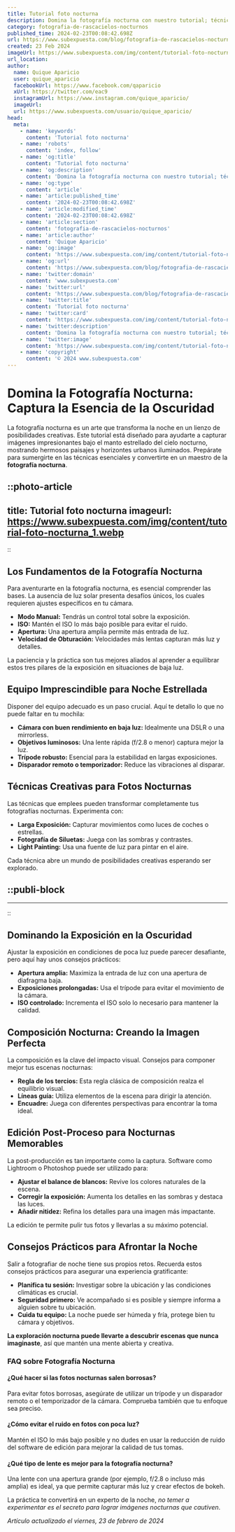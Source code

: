 ```yaml
---
title: Tutorial foto nocturna
description: Domina la fotografía nocturna con nuestro tutorial; técnicas, equipo y consejos esenciales para capturas impresionantes bajo las estrellas.
category: fotografia-de-rascacielos-nocturnos
published_time: 2024-02-23T00:08:42.698Z
url: https://www.subexpuesta.com/blog/fotografia-de-rascacielos-nocturnos/tutorial-foto-nocturna
created: 23 Feb 2024
imageUrl: https://www.subexpuesta.com/img/content/tutorial-foto-nocturna_1.webp
url_location:
author:
  name: Quique Aparicio
  user: quique_aparicio
  facebookUrl: https://www.facebook.com/qaparicio
  xUrl: https://twitter.com/eac9
  instagramUrl: https://www.instagram.com/quique_aparicio/
  imageUrl: 
  url: https://www.subexpuesta.com/usuario/quique_aparicio/
head:
  meta:
    - name: 'keywords'
      content: 'Tutorial foto nocturna'
    - name: 'robots'
      content: 'index, follow'
    - name: 'og:title'
      content: 'Tutorial foto nocturna'
    - name: 'og:description'
      content: 'Domina la fotografía nocturna con nuestro tutorial; técnicas, equipo y consejos esenciales para capturas impresionantes bajo las estrellas.'
    - name: 'og:type'
      content: 'article'
    - name: 'article:published_time'
      content: '2024-02-23T00:08:42.698Z'
    - name: 'article:modified_time'
      content: '2024-02-23T00:08:42.698Z'
    - name: 'article:section'
      content: 'fotografia-de-rascacielos-nocturnos'
    - name: 'article:author'
      content: 'Quique Aparicio'
    - name: 'og:image'
      content: 'https://www.subexpuesta.com/img/content/tutorial-foto-nocturna_1.webp'
    - name: 'og:url'
      content: 'https://www.subexpuesta.com/blog/fotografia-de-rascacielos-nocturnos/tutorial-foto-nocturna'
    - name: 'twitter:domain'
      content: 'www.subexpuesta.com'
    - name: 'twitter:url'
      content: 'https://www.subexpuesta.com/blog/fotografia-de-rascacielos-nocturnos/tutorial-foto-nocturna'
    - name: 'twitter:title'
      content: 'Tutorial foto nocturna'
    - name: 'twitter:card'
      content: 'https://www.subexpuesta.com/img/content/tutorial-foto-nocturna_1.webp'
    - name: 'twitter:description'
      content: 'Domina la fotografía nocturna con nuestro tutorial; técnicas, equipo y consejos esenciales para capturas impresionantes bajo las estrellas.'
    - name: 'twitter:image'
      content: 'https://www.subexpuesta.com/img/content/tutorial-foto-nocturna_1.webp'
    - name: 'copyright'
      content: '© 2024 www.subexpuesta.com'
---
```

# Domina la Fotografía Nocturna: Captura la Esencia de la Oscuridad

La fotografía nocturna es un arte que transforma la noche en un lienzo de posibilidades creativas. Este tutorial está diseñado para ayudarte a capturar imágenes impresionantes bajo el manto estrellado del cielo nocturno, mostrando hermosos paisajes y horizontes urbanos iluminados. Prepárate para sumergirte en las técnicas esenciales y convertirte en un maestro de la **fotografía nocturna**.


::photo-article
---
title: Tutorial foto nocturna
imageurl: https://www.subexpuesta.com/img/content/tutorial-foto-nocturna_1.webp
---
::


## Los Fundamentos de la Fotografía Nocturna

Para aventurarte en la fotografía nocturna, es esencial comprender las bases. La ausencia de luz solar presenta desafíos únicos, los cuales requieren ajustes específicos en tu cámara.
- **Modo Manual:** Tendrás un control total sobre la exposición.
- **ISO:** Mantén el ISO lo más bajo posible para evitar el ruido.
- **Apertura:** Una apertura amplia permite más entrada de luz.
- **Velocidad de Obturación:** Velocidades más lentas capturan más luz y detalles.
  
La paciencia y la práctica son tus mejores aliados al aprender a equilibrar estos tres pilares de la exposición en situaciones de baja luz.

## Equipo Imprescindible para Noche Estrellada

Disponer del equipo adecuado es un paso crucial. Aquí te detallo lo que no puede faltar en tu mochila:
- **Cámara con buen rendimiento en baja luz:** Idealmente una DSLR o una mirrorless.
- **Objetivos luminosos:** Una lente rápida (f/2.8 o menor) captura mejor la luz.
- **Trípode robusto:** Esencial para la estabilidad en largas exposiciones.
- **Disparador remoto o temporizador:** Reduce las vibraciones al disparar.

## Técnicas Creativas para Fotos Nocturnas

Las técnicas que emplees pueden transformar completamente tus fotografías nocturnas. Experimenta con:
- **Larga Exposición:** Capturar movimientos como luces de coches o estrellas.
- **Fotografía de Siluetas:** Juega con las sombras y contrastes.
- **Light Painting:** Usa una fuente de luz para pintar en el aire.

Cada técnica abre un mundo de posibilidades creativas esperando ser explorado.


  ::publi-block
  ---
  ---
  ::
  
  
## Dominando la Exposición en la Oscuridad

Ajustar la exposición en condiciones de poca luz puede parecer desafiante, pero aquí hay unos consejos prácticos:
- **Apertura amplia:** Maximiza la entrada de luz con una apertura de diafragma baja.
- **Exposiciones prolongadas:** Usa el trípode para evitar el movimiento de la cámara.
- **ISO controlado:** Incrementa el ISO solo lo necesario para mantener la calidad.

## Composición Nocturna: Creando la Imagen Perfecta

La composición es la clave del impacto visual. Consejos para componer mejor tus escenas nocturnas:
- **Regla de los tercios:** Esta regla clásica de composición realza el equilibrio visual.
- **Líneas guía:** Utiliza elementos de la escena para dirigir la atención.
- **Encuadre:** Juega con diferentes perspectivas para encontrar la toma ideal.

## Edición Post-Proceso para Nocturnas Memorables

La post-producción es tan importante como la captura. Software como Lightroom o Photoshop puede ser utilizado para:
- **Ajustar el balance de blancos:** Revive los colores naturales de la escena.
- **Corregir la exposición:** Aumenta los detalles en las sombras y destaca las luces.
- **Añadir nitidez:** Refina los detalles para una imagen más impactante.

La edición te permite pulir tus fotos y llevarlas a su máximo potencial.

## Consejos Prácticos para Afrontar la Noche

Salir a fotografiar de noche tiene sus propios retos. Recuerda estos consejos prácticos para asegurar una experiencia gratificante:
- **Planifica tu sesión:** Investigar sobre la ubicación y las condiciones climáticas es crucial.
- **Seguridad primero:** Ve acompañado si es posible y siempre informa a alguien sobre tu ubicación.
- **Cuida tu equipo:** La noche puede ser húmeda y fría, protege bien tu cámara y objetivos.

**La exploración nocturna puede llevarte a descubrir escenas que nunca imaginaste**, así que mantén una mente abierta y creativa.

### FAQ sobre Fotografía Nocturna

#### ¿Qué hacer si las fotos nocturnas salen borrosas?
Para evitar fotos borrosas, asegúrate de utilizar un trípode y un disparador remoto o el temporizador de la cámara. Comprueba también que tu enfoque sea preciso.

#### ¿Cómo evitar el ruido en fotos con poca luz?
Mantén el ISO lo más bajo posible y no dudes en usar la reducción de ruido del software de edición para mejorar la calidad de tus tomas.

#### ¿Qué tipo de lente es mejor para la fotografía nocturna?
Una lente con una apertura grande (por ejemplo, f/2.8 o incluso más amplia) es ideal, ya que permite capturar más luz y crear efectos de bokeh.

La práctica te convertirá en un experto de la noche, *no temer a experimentar es el secreto para lograr imágenes nocturnas que cautiven*.

_Artículo actualizado el viernes, 23 de febrero de 2024_